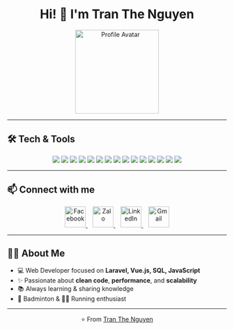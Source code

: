 <!-- Profile README for Tran The Nguyen -->

<h1 align="center">Hi! 👋 I'm Tran The Nguyen</h1>

<p align="center">
  <img width="192" height="192" alt="Profile Avatar" src="https://github.com/user-attachments/assets/5e736d5d-2959-421f-b249-09aae93fdf51" />
</p>

---

## 🛠️ Tech & Tools

<p align="center">
  <img src="https://img.shields.io/badge/JavaScript-F7DF1E?style=for-the-badge&logo=javascript&logoColor=000"/>
  <img src="https://img.shields.io/badge/Vue.js-35495E?style=for-the-badge&logo=vuedotjs&logoColor=4FC08D"/>
  <img src="https://img.shields.io/badge/Nuxt.js-00DC82?style=for-the-badge&logo=nuxtdotjs&logoColor=fff"/>
  <img src="https://img.shields.io/badge/PHP-777BB4?style=for-the-badge&logo=php&logoColor=fff"/>
  <img src="https://img.shields.io/badge/Laravel-FF2D20?style=for-the-badge&logo=laravel&logoColor=fff"/>
  <img src="https://img.shields.io/badge/Node.js-339933?style=for-the-badge&logo=nodedotjs&logoColor=fff"/>
  <img src="https://img.shields.io/badge/Express-000000?style=for-the-badge&logo=express&logoColor=fff"/>
  <img src="https://img.shields.io/badge/HTML5-E34F26?style=for-the-badge&logo=html5&logoColor=fff"/>
  <img src="https://img.shields.io/badge/CSS3-1572B6?style=for-the-badge&logo=css3&logoColor=fff"/>
  <img src="https://img.shields.io/badge/.NET-512BD4?style=for-the-badge&logo=dotnet&logoColor=fff"/>
  <img src="https://img.shields.io/badge/Sass-CC6699?style=for-the-badge&logo=sass&logoColor=fff"/>
  <img src="https://img.shields.io/badge/Bootstrap-7952B3?style=for-the-badge&logo=bootstrap&logoColor=fff"/>
  <img src="https://img.shields.io/badge/Git-F05032?style=for-the-badge&logo=git&logoColor=fff"/>
  <img src="https://img.shields.io/badge/VS%20Code-007ACC?style=for-the-badge&logo=visualstudiocode&logoColor=fff"/>
  <img src="https://img.shields.io/badge/PhpStorm-000000?style=for-the-badge&logo=phpstorm&logoColor=fff"/>
</p>

---

## 📫 Connect with me  

<p align="center">
  <a href="https://facebook.com/your.profile">
    <img alt="Facebook" width="48px" src="https://cdn-icons-png.flaticon.com/512/733/733547.png"/>
  </a>
  &nbsp;&nbsp;
  <a href="https://zalo.me/your-id">
    <img alt="Zalo" width="48px" src="https://upload.wikimedia.org/wikipedia/commons/9/91/Icon_of_Zalo.svg"/>
  </a>
  &nbsp;&nbsp;
  <a href="https://www.linkedin.com/in/your-profile">
    <img alt="LinkedIn" width="48px" src="https://cdn-icons-png.flaticon.com/512/174/174857.png"/>
  </a>
  &nbsp;&nbsp;
  <a href="mailto:t.thenguyen27@gmail.com">
    <img alt="Gmail" width="48px" src="https://cdn-icons-png.flaticon.com/512/732/732200.png"/>
  </a>
</p>

---

## 👨‍💻 About Me

- 💻 Web Developer focused on **Laravel, Vue.js, SQL, JavaScript**  
- ✨ Passionate about **clean code**, **performance**, and **scalability**  
- 📚 Always learning & sharing knowledge  
- 🏸 Badminton & 🏃‍♂️ Running enthusiast  

---

<p align="center">⭐️ From <a href="https://github.com/YOUR_GITHUB_USERNAME">Tran The Nguyen</a></p>
